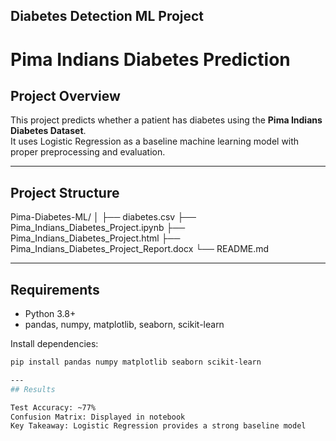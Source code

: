 ## Diabetes Detection ML Project
# Pima Indians Diabetes Prediction

## Project Overview
This project predicts whether a patient has diabetes using the **Pima Indians Diabetes Dataset**.  
It uses Logistic Regression as a baseline machine learning model with proper preprocessing and evaluation.

---

## Project Structure
Pima-Diabetes-ML/
│
├── diabetes.csv
├── Pima_Indians_Diabetes_Project.ipynb
├── Pima_Indians_Diabetes_Project.html
├── Pima_Indians_Diabetes_Project_Report.docx
└── README.md


---

## Requirements
- Python 3.8+
- pandas, numpy, matplotlib, seaborn, scikit-learn

Install dependencies:
```bash
pip install pandas numpy matplotlib seaborn scikit-learn

---
## Results

Test Accuracy: ~77%
Confusion Matrix: Displayed in notebook
Key Takeaway: Logistic Regression provides a strong baseline model
